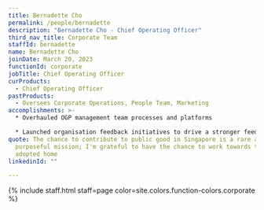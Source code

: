 ```yaml
---
title: Bernadette Cho
permalink: /people/bernadette
description: "Bernadette Cho - Chief Operating Officer"
third_nav_title: Corporate Team
staffId: bernadette
name: Bernadette Cho
joinDate: March 20, 2023
functionId: corporate
jobTitle: Chief Operating Officer
curProducts:
  - Chief Operating Officer
pastProducts:
  - Oversees Corporate Operations, People Team, Marketing
accomplishments: >-
  * Overhauled OGP management team processes and platforms

  * Launched organisation feedback initiatives to drive a stronger feedback culture across OGP
quote: The chance to contribute to public good in Singapore is a rare and
  purposeful mission; I'm grateful to have the chance to work towards this in my
  adopted home
linkedinId: ""

---
```


{% include staff.html staff=page color=site.colors.function-colors.corporate %}
